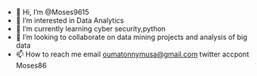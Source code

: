 - 👋 Hi, I’m @Moses9615
- 👀 I’m interested in Data Analytics
- 🌱 I’m currently learning cyber security,python
- 💞️ I’m looking to collaborate on data mining projects and analysis of big data 
- 📫 How to reach me email oumatonnymusa@gmail.com twitter accpont Moses86

<!---
Moses9615/Moses9615 is a ✨ special ✨ repository because its `README.md` (this file) appears on your GitHub profile.
You can click the Preview link to take a look at your changes.
--->
